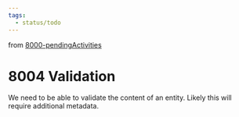 ```yaml
---
tags:
  - status/todo
---
```

from [8000-pendingActivities](8000-pendingActivities.md)
# 8004 Validation
We need to be able to validate the content of an entity. Likely this will require additional metadata.